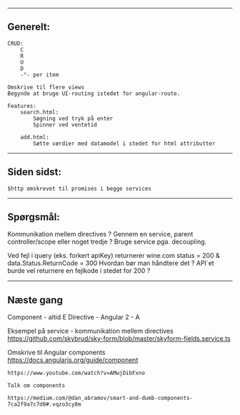 ----------------
Generelt:
----------------
	CRUD:
		C
		R
		U
		D
		-"- per item
		
	Omskrive til flere views
	Begynde at bruge UI-routing istedet for angular-route.

	Features:
		search.html:
			Søgning ved tryk på enter
			Spinner ved ventetid
			
		add.html:
			Sætte værdier med datamodel i stedet for html attributter

----------------
Siden sidst:
----------------
	$http omskrevet til promises i begge services


----------------
Spørgsmål:
----------------
Kommunikation mellem directives ?
	Gennem en service, parent controller/scope eller noget tredje ?
	Bruge service pga. decoupling.

Ved fejl i query (eks. forkert apiKey) returnerer wine.com status = 200 & data.Status.ReturnCode = 300
	Hvordan bør man håndtere det ?
	API´et burde vel returnere en fejlkode i stedet for 200 ?

----------------
Næste gang
----------------
Component - altid E
Directive - Angular 2 - A

Eksempel på service - kommunikation mellem directives
https://github.com/skybrud/sky-form/blob/master/skyform-fields.service.ts


Omskrive til Angular components
	https://docs.angularjs.org/guide/component
	
	https://www.youtube.com/watch?v=AMwjDibFxno
	
	Talk om components
	
	https://medium.com/@dan_abramov/smart-and-dumb-components-7ca2f9a7c7d0#.vqzo3cy8m
